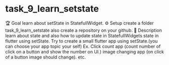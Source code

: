 # task_9_learn_setstate
 🏆 Goal learn about setState in StatefullWidget.  ⚙️ Setup create a folder task_9_learn_setstate also create a repository on your github.  🎯 Description learn about state and also how to update state in StatefullWidgets state in flutter using setState. Try to create a small flutter app using setState.(you can choose your app topic your self) Ex. Click count app (count number of click on a button and show the number on UI.) image changing app (on click of a button image should change). etc.

